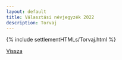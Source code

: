 ```yaml
---
layout: default
title: Választási névjegyzék 2022
description: Torvaj
---
```


{% include settlementHTMLs/Torvaj.html %}

[Vissza](../)